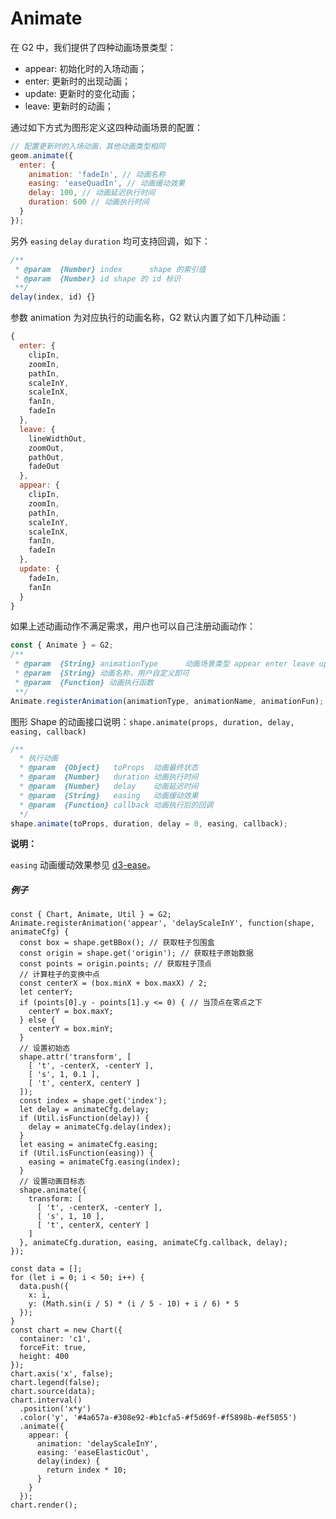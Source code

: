 <!--
index: 7
title: Animate
resource:
  jsFiles:
    - ${url.g2}
    - ${url.dataSet}
-->

# Animate

在 G2 中，我们提供了四种动画场景类型：

* appear: 初始化时的入场动画；
* enter: 更新时的出现动画；
* update: 更新时的变化动画；
* leave: 更新时的动画；


通过如下方式为图形定义这四种动画场景的配置：

```js
// 配置更新时的入场动画，其他动画类型相同
geom.animate({
  enter: {
    animation: 'fadeIn', // 动画名称
    easing: 'easeQuadIn', // 动画缓动效果
    delay: 100, // 动画延迟执行时间
    duration: 600 // 动画执行时间
  }
});
```

另外 `easing` `delay` `duration` 均可支持回调，如下：

```js
/**
 * @param  {Number} index      shape 的索引值
 * @param  {Number} id shape 的 id 标识
 **/
delay(index, id) {}
```

参数 animation 为对应执行的动画名称，G2 默认内置了如下几种动画：

```js
{
  enter: {
    clipIn,
    zoomIn,
    pathIn,
    scaleInY,
    scaleInX,
    fanIn,
    fadeIn
  },
  leave: {
    lineWidthOut,
    zoomOut,
    pathOut,
    fadeOut
  },
  appear: {
    clipIn,
    zoomIn,
    pathIn,
    scaleInY,
    scaleInX,
    fanIn,
    fadeIn
  },
  update: {
    fadeIn,
    fanIn
  }
}
```

如果上述动画动作不满足需求，用户也可以自己注册动画动作：

```js
const { Animate } = G2;
/**
 * @param  {String} animationType      动画场景类型 appear enter leave update
 * @param  {String} 动画名称，用户自定义即可
 * @param  {Function} 动画执行函数
 **/
Animate.registerAnimation(animationType, animationName, animationFun);
```

图形 Shape 的动画接口说明：`shape.animate(props, duration, delay, easing, callback)`

```js
/**
  * 执行动画
  * @param  {Object}   toProps  动画最终状态
  * @param  {Number}   duration 动画执行时间
  * @param  {Number}   delay    动画延迟时间
  * @param  {String}   easing   动画缓动效果
  * @param  {Function} callback 动画执行后的回调
  */
shape.animate(toProps, duration, delay = 0, easing, callback);
```

**说明：**

`easing` 动画缓动效果参见 [d3-ease](https://github.com/d3/d3-ease)。

##### 例子

<div id="c1"></div>

```js+
const { Chart, Animate, Util } = G2;
Animate.registerAnimation('appear', 'delayScaleInY', function(shape, animateCfg) {
  const box = shape.getBBox(); // 获取柱子包围盒
  const origin = shape.get('origin'); // 获取柱子原始数据
  const points = origin.points; // 获取柱子顶点
  // 计算柱子的变换中点
  const centerX = (box.minX + box.maxX) / 2;
  let centerY;
  if (points[0].y - points[1].y <= 0) { // 当顶点在零点之下
    centerY = box.maxY;
  } else {
    centerY = box.minY;
  }
  // 设置初始态
  shape.attr('transform', [
    [ 't', -centerX, -centerY ],
    [ 's', 1, 0.1 ],
    [ 't', centerX, centerY ]
  ]);
  const index = shape.get('index');
  let delay = animateCfg.delay;
  if (Util.isFunction(delay)) {
    delay = animateCfg.delay(index);
  }
  let easing = animateCfg.easing;
  if (Util.isFunction(easing)) {
    easing = animateCfg.easing(index);
  }
  // 设置动画目标态
  shape.animate({
    transform: [
      [ 't', -centerX, -centerY ],
      [ 's', 1, 10 ],
      [ 't', centerX, centerY ]
    ]
  }, animateCfg.duration, easing, animateCfg.callback, delay);
});

const data = [];
for (let i = 0; i < 50; i++) {
  data.push({
    x: i,
    y: (Math.sin(i / 5) * (i / 5 - 10) + i / 6) * 5
  });
}
const chart = new Chart({
  container: 'c1',
  forceFit: true,
  height: 400
});
chart.axis('x', false);
chart.legend(false);
chart.source(data);
chart.interval()
  .position('x*y')
  .color('y', '#4a657a-#308e92-#b1cfa5-#f5d69f-#f5898b-#ef5055')
  .animate({
    appear: {
      animation: 'delayScaleInY',
      easing: 'easeElasticOut',
      delay(index) {
        return index * 10;
      }
    }
  });
chart.render();
```
